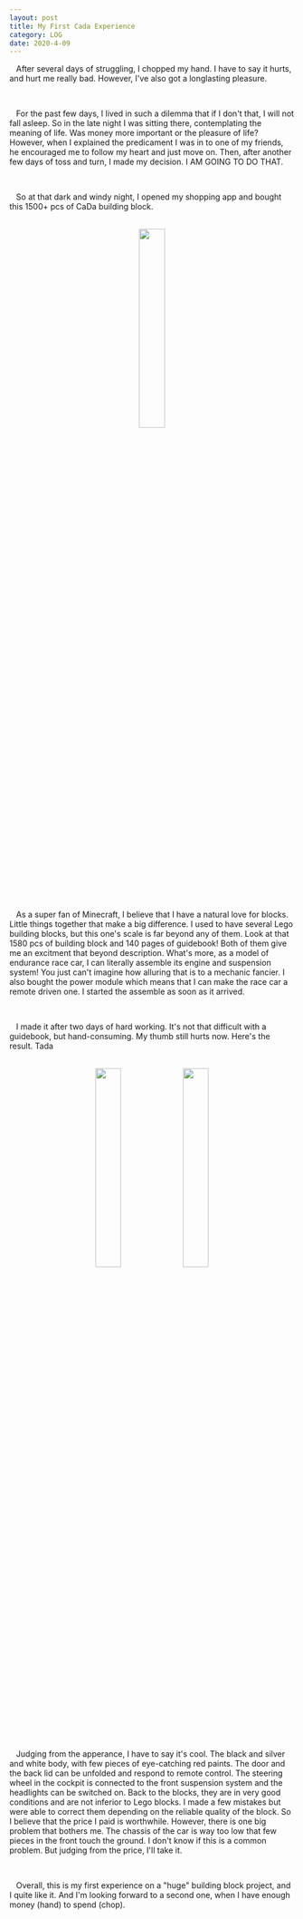 ```yaml
---
layout: post
title: My First Cada Experience
category: LOG
date: 2020-4-09
---
```


<p>&nbsp;&nbsp; After several days of struggling, I chopped my hand. I have to say it hurts, and hurt me really bad. However, I've also got a longlasting pleasure.</p><br/>
<p>&nbsp;&nbsp; For the past few days, I lived in such a dilemma that if I don't that, I will not fall asleep. So in the late night I was sitting there, contemplating the meaning of life. Was money more important or the pleasure of life? However, when I explained the predicament I was in to one of my friends, he encouraged me to follow my heart and just move on. Then, after another few days of toss and turn, I made my decision. I AM GOING TO DO THAT. </p><br/>
<p>&nbsp;&nbsp; So at that dark and windy night, I opened my shopping app and bought this 1500+ pcs of CaDa building block. </p><br/>

<div align="center">
<img src="{{site.url}}{{site.baseurl}}{{site.assets_path}}/img/cada-1.jpeg" width="30%" height="30%"/>
</div>
<br/>
<p>&nbsp;&nbsp; As a super fan of Minecraft, I believe that I have a natural love for blocks. Little things together that make a big difference. I used to have several Lego building blocks, but this one's scale is far beyond any of them. Look at that 1580 pcs of building block and 140 pages of guidebook! Both of them give me an excitment that beyond description. What's more, as a model of endurance race car, I can literally assemble its engine and suspension system! You just can't imagine how alluring that is to a mechanic fancier. I also bought the power module which means that I can make the race car a remote driven one. I started the assemble as soon as it arrived.</p><br/>

<p>&nbsp;&nbsp; I made it after two days of hard working. It's not that difficult with a guidebook, but hand-consuming. My thumb still hurts now. Here's the result. Tada </p><br/>


<div align="center">
<img src="{{site.url}}{{site.baseurl}}{{site.assets_path}}/img/cada-2.jpeg" width="30%" height="30%"/>
<img src="{{site.url}}{{site.baseurl}}{{site.assets_path}}/img/cada-3.jpeg" width="30%" height="30%"/>
</div>
<br/>

<p>&nbsp;&nbsp; Judging from the apperance, I have to say it's cool. The black and silver and white body, with few pieces of eye-catching red paints. The door and the back lid can be unfolded and respond to remote control. The steering wheel in the cockpit is connected to the front suspension system and the headlights can be switched on. Back to the blocks, they are in very good conditions and are not inferior to Lego blocks. I made a few mistakes but were able to correct them depending on the reliable quality of the block. So I believe that the price I paid is worthwhile. However, there is one big problem that bothers me. The chassis of the car is way too low that few pieces in the front touch the ground. I don't know if this is a common problem. But judging from the price, I'll take it. </p><br/>

<p>&nbsp;&nbsp; Overall, this is my first experience on a "huge" building block project, and I quite like it. And I'm looking forward to a second one, when I have enough money (hand) to spend (chop).</p><br/>